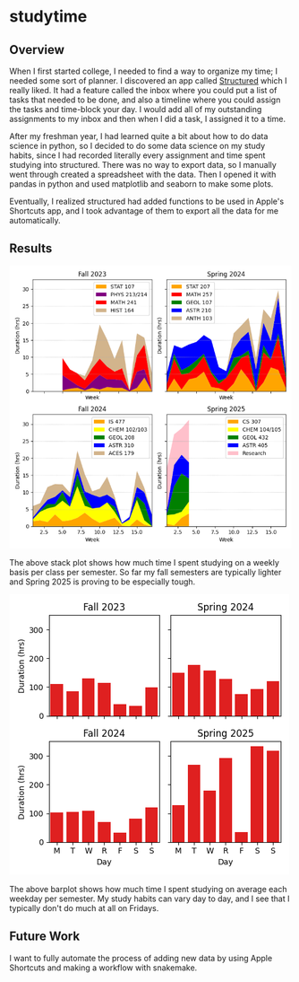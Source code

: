 # studytime

## Overview
When I first started college, I needed to find a way to organize my time; I needed some sort of planner. I discovered an app called
[Structured](https://structured.app/) which I really liked. It had a feature called the inbox where you could put a list of tasks that 
needed to be done, and also a timeline where you could assign the tasks and time-block your day. I would add all of my outstanding assignments 
to my inbox and then when I did a task, I assigned it to a time.

After my freshman year, I had learned quite a bit about how to do data science in python, so I decided to do some data science on my study habits, 
since I had recorded literally every assignment and time spent studying into structured. There was no way to export data, so I manually went through 
created a spreadsheet with the data. Then I opened it with pandas in python and used matplotlib and seaborn to make some plots.

Eventually, I realized structured had added functions to be used in Apple's Shortcuts app, and I took advantage of them to export all the data 
for me automatically.

## Results
![Alt text](/results/stackplot_by_class.png?raw=true "Stackplot By Class")

The above stack plot shows how much time I spent studying on a weekly basis per class per semester. So far my fall semesters are typically lighter 
and Spring 2025 is proving to be especially tough.



![Alt text](/results/day_of_week_barplot.png?raw=true "Day of Week Barplot")

The above barplot shows how much time I spent studying on average each weekday per semester. My study habits can vary day to day, and I see that
I typically don't do much at all on Fridays.

## Future Work
I want to fully automate the process of adding new data by using Apple Shortcuts and making a workflow with snakemake.
